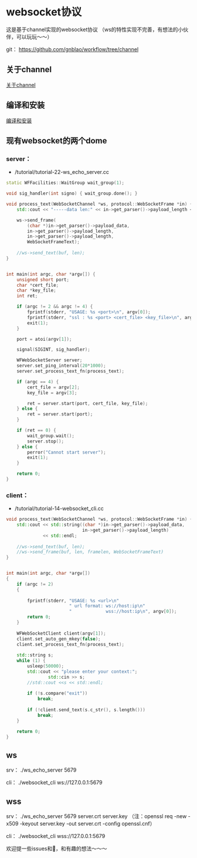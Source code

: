 # websocket协议  
这是基于channel实现的websocket协议
（ws的特性实现不完善，有想法的小伙伴，可以玩玩～～）


git：
https://github.com/gnblao/workflow/tree/channel

## 关于channel
  [关于channel](https://github.com/gnblao/workflow/blob/channel/docs/about-channel.md)

## 编译和安装
[编译和安装](https://github.com/sogou/workflow#readme)

## 现有websocket的两个dome  
### server：
* /tutorial/tutorial-22-ws_echo_server.cc  
~~~cpp
static WFFacilities::WaitGroup wait_group(1);

void sig_handler(int signo) { wait_group.done(); }

void process_text(WebSocketChannel *ws, protocol::WebSocketFrame *in) {
    std::cout << "-----data len:" << in->get_parser()->payload_length << std::endl;

    ws->send_frame(
        (char *)in->get_parser()->payload_data, 
        in->get_parser()->payload_length,
        in->get_parser()->payload_length,
        WebSocketFrameText);
	
    //ws->send_text(buf, len);
}


int main(int argc, char *argv[]) {
    unsigned short port;
    char *cert_file;
    char *key_file;
    int ret;

    if (argc != 2 && argc != 4) {
        fprintf(stderr, "USAGE: %s <port>\n", argv[0]);
        fprintf(stderr, "ssl : %s <port> <cert_file> <key_file>\n", argv[0]);
        exit(1);
    }

    port = atoi(argv[1]);

    signal(SIGINT, sig_handler);

    WFWebSocketServer server;
    server.set_ping_interval(20*1000);
    server.set_process_text_fn(process_text);

    if (argc == 4) {
        cert_file = argv[2];
        key_file = argv[3];

        ret = server.start(port, cert_file, key_file);
    } else {
        ret = server.start(port);
    }

    if (ret == 0) {
        wait_group.wait();
        server.stop();
    } else {
        perror("Cannot start server");
        exit(1);
    }

    return 0;
}
~~~

### client：
* /tutorial/tutorial-14-websocket_cli.cc  
~~~cpp
void process_text(WebSocketChannel *ws, protocol::WebSocketFrame *in) {
    std::cout << std::string((char *)in->get_parser()->payload_data,
                             in->get_parser()->payload_length)
              << std::endl;
    
    //ws->send_text(buf, len);
    //ws->send_frame(buf, len, framelen, WebSocketFrameText)
}


int main(int argc, char *argv[])
{
    if (argc != 2)
    {
    	
        fprintf(stderr, "USAGE: %s <url>\n"
                        " url format: ws://host:ip\n"
                        "             wss://host:ip\n", argv[0]);
        return 0;
    }
    
    WFWebSocketClient client(argv[1]);
    client.set_auto_gen_mkey(false);
    client.set_process_text_fn(process_text);
    
    std::string s;
    while (1) {
        usleep(50000);
        std::cout << "please enter your context:";
		        std::cin >> s;
        //std::cout <<s << std::endl;
        
        if (!s.compare("exit"))
            break;
        
        if (!client.send_text(s.c_str(), s.length()))
            break;
    }

    return 0;
}
~~~

## ws
srv：
./ws_echo_server 5679

cli：
./websocket_cli ws://127.0.0.1:5679

## wss
srv：
./ws_echo_server 5679 server.crt server.key
（注：openssl req -new -x509 -keyout server.key -out server.crt -config openssl.cnf）

cli：
./websocket_cli wss://127.0.0.1:5679


欢迎提一些issues和🧱，和有趣的想法～～～
